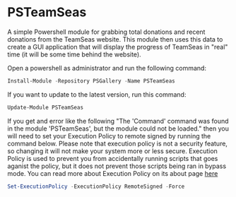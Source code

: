 # PSTeamSeas
A simple Powershell module for grabbing total donations and recent donations from the TeamSeas website. This module then uses this data to create a GUI application that will display the progress of TeamSeas in "real" time (it will be some time behind the website).

Open a powershell as administrator and run the following command:
```Powershell
Install-Module -Repository PSGallery -Name PSTeamSeas
```

If you want to update to the latest version, run this command:
```Powershell
Update-Module PSTeamSeas
```

If you get and error like the following "The 'Command' command was found in the module 'PSTeamSeas', but the module could not be loaded." then you will need to set your Execution Policy to remote signed by running the command below. Please note that execution policy is not a security feature, so changing it will not make your system more or less secure. Execution Policy is used to prevent you from accidentally running scripts that goes aganist the policy, but it does not prevent those scripts being ran in bypass mode. You can read more about Execution Policy on its about page [here](https://docs.microsoft.com/en-us/powershell/module/microsoft.powershell.core/about/about_execution_policies?view=powershell-7.1)
```Powershell
Set-ExecutionPolicy -ExecutionPolicy RemoteSigned -Force
```
